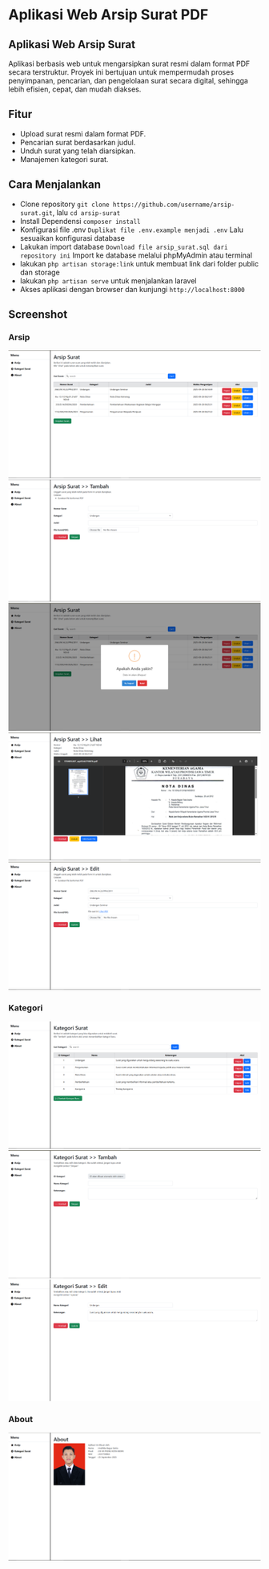 # Aplikasi Web Arsip Surat PDF

## Aplikasi Web Arsip Surat
Aplikasi berbasis web untuk mengarsipkan surat resmi dalam format PDF secara terstruktur. Proyek ini bertujuan untuk mempermudah proses penyimpanan, pencarian, dan pengelolaan surat secara digital, sehingga lebih efisien, cepat, dan mudah diakses.

## Fitur
- Upload surat resmi dalam format PDF.
- Pencarian surat berdasarkan judul.
- Unduh surat yang telah diarsipkan.
- Manajemen kategori surat.

## Cara Menjalankan
- Clone repository `git clone https://github.com/username/arsip-surat.git`, lalu `cd arsip-surat`
- Install Dependensi `composer install`
- Konfigurasi file .env `Duplikat file .env.example menjadi .env` Lalu sesuaikan konfigurasi database
- Lakukan import database `Download file arsip_surat.sql dari repository ini` Import ke database melalui phpMyAdmin atau terminal
- lakukan `php artisan storage:link` untuk membuat link dari folder public dan storage
- lakukan `php artisan serve` untuk menjalankan laravel
- Akses aplikasi dengan browser dan kunjungi `http://localhost:8000`

## Screenshot
### Arsip
![Arsip](screenshot/arsip-index.png)
![Tambah Arsip](screenshot/arsip-tambah.png)
![Hapus Arsip](screenshot/arsip-hapus.png)
![Lihat Detail Arsip](screenshot/arsip-lihat.png)
![Edit Arsip](screenshot/arsip-edit.png)
### Kategori
![Kategori](screenshot/kategori-index.png)
![Tambah Kategori](screenshot/kategori-tambah.png)
![Edit Kategori](screenshot/kategori-edit.png)
### About
![About](screenshot/about.png)

